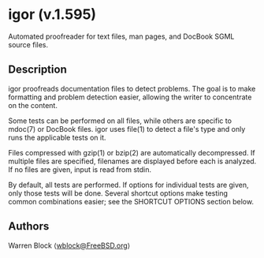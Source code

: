 # igor (v.1.595)
Automated proofreader for text files, man pages, and DocBook SGML
source files.

## Description
igor proofreads documentation files to detect problems.  The goal is to
make formatting and problem detection easier, allowing the writer to
concentrate on the content.

Some tests can be performed on all files, while others are specific to
mdoc(7) or DocBook files.  igor uses file(1) to detect a file's type and
only runs the applicable tests on it.

Files compressed with gzip(1) or bzip(2) are automatically decompressed.
If multiple files are specified, filenames are displayed before each is
analyzed.  If no files are given, input is read from stdin.

By default, all tests are performed.  If options for individual tests are
given, only those tests will be done.  Several shortcut options make
testing common combinations easier; see the SHORTCUT OPTIONS section
below.

## Authors
Warren Block ⟨wblock@FreeBSD.org⟩
